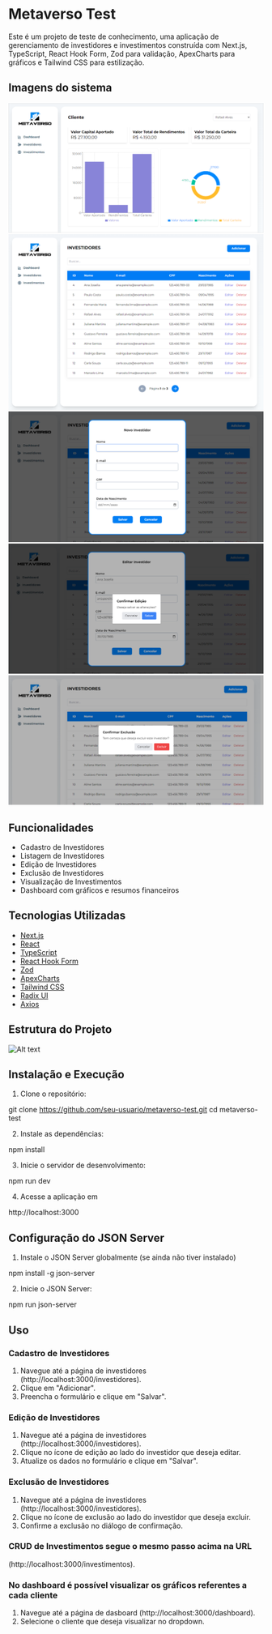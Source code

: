 # Metaverso Test

Este é um projeto de teste de conhecimento, uma aplicação de gerenciamento de investidores e investimentos construída com Next.js, TypeScript, React Hook Form, Zod para validação, ApexCharts para gráficos e Tailwind CSS para estilização.

## Imagens do sistema

![Alt text](./src/assets/dashboard.png)
![Alt text](./src/assets/tabela2.png)
![Alt text](./src/assets/formulario.png)
![Alt text](./src/assets/confirmação%20de%20edição.png)
![Alt text](./src/assets/confirmação%20de%20exclusão.png)

## Funcionalidades

- Cadastro de Investidores
- Listagem de Investidores
- Edição de Investidores
- Exclusão de Investidores
- Visualização de Investimentos
- Dashboard com gráficos e resumos financeiros

## Tecnologias Utilizadas

- [Next.js](https://nextjs.org/)
- [React](https://reactjs.org/)
- [TypeScript](https://www.typescriptlang.org/)
- [React Hook Form](https://react-hook-form.com/)
- [Zod](https://zod.dev/)
- [ApexCharts](https://apexcharts.com/)
- [Tailwind CSS](https://tailwindcss.com/)
- [Radix UI](https://www.radix-ui.com/)
- [Axios](https://axios-http.com/)

## Estrutura do Projeto

![Alt text](./src/assets/estrtura.png)

## Instalação e Execução

1. Clone o repositório:

git clone https://github.com/seu-usuario/metaverso-test.git
cd metaverso-test

2. Instale as dependências:

npm install

3. Inicie o servidor de desenvolvimento:

npm run dev

4. Acesse a aplicação em

http://localhost:3000

## Configuração do JSON Server

1. Instale o JSON Server globalmente (se ainda não tiver instalado)

npm install -g json-server

2. Inicie o JSON Server:

npm run json-server

## Uso

### Cadastro de Investidores

1. Navegue até a página de investidores (http://localhost:3000/investidores).
2. Clique em "Adicionar".
3. Preencha o formulário e clique em "Salvar".

### Edição de Investidores

1. Navegue até a página de investidores (http://localhost:3000/investidores).
2. Clique no ícone de edição ao lado do investidor que deseja editar.
3. Atualize os dados no formulário e clique em "Salvar".

### Exclusão de Investidores

1. Navegue até a página de investidores (http://localhost:3000/investidores).
2. Clique no ícone de exclusão ao lado do investidor que deseja excluir.
3. Confirme a exclusão no diálogo de confirmação.

### CRUD de Investimentos segue o mesmo passo acima na URL

(http://localhost:3000/investimentos).

### No dashboard é possível visualizar os gráficos referentes a cada cliente

1. Navegue até a página de dasboard (http://localhost:3000/dashboard).
2. Selecione o cliente que deseja visualizar no dropdown.
